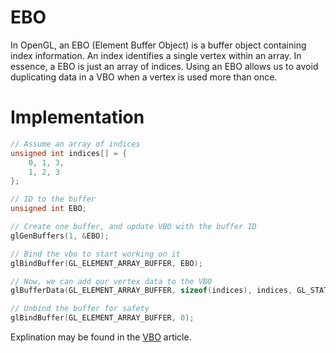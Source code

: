 # EBO

In OpenGL, an EBO (Element Buffer Object) is a buffer object containing index information. 
An index identifies a single vertex within an array. In essence, a EBO is just an array of indices. 
Using an EBO allows us to avoid duplicating data in a VBO when a vertex is used more than once.


# Implementation

```c++
// Assume an array of indices
unsigned int indices[] = {
    0, 1, 3,
    1, 2, 3
};

// ID to the buffer
unsigned int EBO;

// Create one buffer, and update VBO with the buffer ID
glGenBuffers(1, &EBO);

// Bind the vbo to start working on it
glBindBuffer(GL_ELEMENT_ARRAY_BUFFER, EBO);

// Now, we can add our vertex data to the VBO
glBufferData(GL_ELEMENT_ARRAY_BUFFER, sizeof(indices), indices, GL_STATIC_DRAW);

// Unbind the buffer for safety
glBindBuffer(GL_ELEMENT_ARRAY_BUFFER, 0);
```

Explination may be found in the [VBO](vbo.md) article.